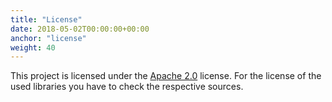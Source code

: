 ```yaml
---
title: "License"
date: 2018-05-02T00:00:00+00:00
anchor: "license"
weight: 40
---
```


This project is licensed under the [Apache 2.0](https://github.com/promhippie/hetzner_exporter/blob/master/LICENSE) license. For the license of the used libraries you have to check the respective sources.
